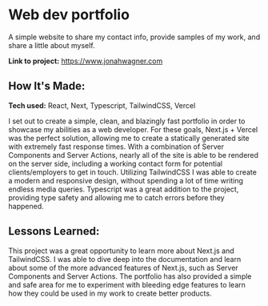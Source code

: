 # Web dev portfolio

A simple website to share my contact info, provide samples of my work, and share a little about myself.

**Link to project:** https://www.jonahwagner.com

## How It's Made:

**Tech used:** React, Next, Typescript, TailwindCSS, Vercel

I set out to create a simple, clean, and blazingly fast portfolio in order to showcase my abilities as a web developer. For these goals, Next.js + Vercel was the perfect solution, allowing me to create a statically generated site with extremely fast response times. With a combination of Server Components and Server Actions, nearly all of the site is able to be rendered on the server side, including a working contact form for potential clients/employers to get in touch. Utilizing TailwindCSS I was able to create a modern and responsive design, without spending a lot of time writing endless media queries. Typescript was a great addition to the project, providing type safety and allowing me to catch errors before they happened.

## Lessons Learned:

This project was a great opportunity to learn more about Next.js and TailwindCSS. I was able to dive deep into the documentation and learn about some of the more advanced features of Next.js, such as Server Components and Server Actions. The portfolio has also provided a simple and safe area for me to experiment with bleeding edge features to learn how they could be used in my work to create better products.
